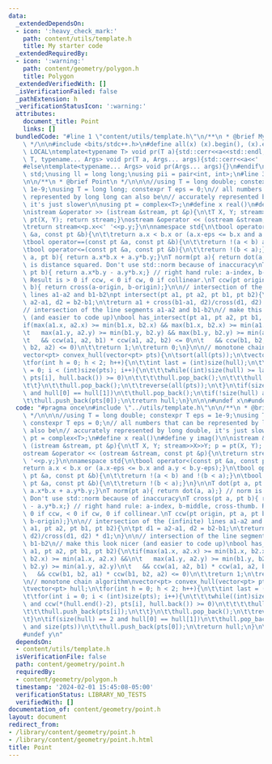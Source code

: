 ```yaml
---
data:
  _extendedDependsOn:
  - icon: ':heavy_check_mark:'
    path: content/utils/template.h
    title: My starter code
  _extendedRequiredBy:
  - icon: ':warning:'
    path: content/geometry/polygon.h
    title: Polygon
  _extendedVerifiedWith: []
  _isVerificationFailed: false
  _pathExtension: h
  _verificationStatusIcon: ':warning:'
  attributes:
    document_title: Point
    links: []
  bundledCode: "#line 1 \"content/utils/template.h\"\n/**\n * @brief My starter code\n\
    \ */\n\n#include <bits/stdc++.h>\n#define all(x) (x).begin(), (x).end()\n\n#ifdef\
    \ LOCAL\ntemplate<typename T> void pr(T a){std::cerr<<a<<std::endl;}\ntemplate<typename\
    \ T, typename... Args> void pr(T a, Args... args){std::cerr<<a<<' ',pr(args...);}\n\
    #else\ntemplate<typename... Args> void pr(Args... args){}\n#endif\n\nusing namespace\
    \ std;\nusing ll = long long;\nusing pii = pair<int, int>;\n#line 3 \"content/geometry/point.h\"\
    \n\n/**\n * @brief Point\n */\n\n\n//using T = long double; constexpr T eps =\
    \ 1e-9;\nusing T = long long; constexpr T eps = 0;\n// all numbers that can be\
    \ represented by long long can also be\n// accurately represented by long double,\
    \ it's just slower\n\nusing pt = complex<T>;\n#define x real()\n#define y imag()\n\
    \nistream &operator >> (istream &stream, pt &p){\n\tT X, Y; stream>>X>>Y; p =\
    \ pt(X, Y); return stream;}\nostream &operator << (ostream &stream, const pt &p){\n\
    \treturn stream<<p.x<<' '<<p.y;}\n\nnamespace std{\n\tbool operator<(const pt\
    \ &a, const pt &b){\n\t\treturn a.x < b.x or (a.x-eps <= b.x and a.y < b.y-eps);}\n\
    \tbool operator==(const pt &a, const pt &b){\n\t\treturn !(a < b) and !(b < a);}\n\
    \tbool operator<=(const pt &a, const pt &b){\n\t\treturn !(b < a);}\n}\n\nT dot(pt\
    \ a, pt b){ return a.x*b.x + a.y*b.y;}\nT norm(pt a){ return dot(a, a);} // norm\
    \ is distance squared. Don't use std::norm because of inaccuracy\nT cross(pt a,\
    \ pt b){ return a.x*b.y - a.y*b.x;} // right hand rule: a-index, b-middle, cross-thumb.\
    \ Result is > 0 if ccw, < 0 if cw, 0 if collinear.\nT ccw(pt origin, pt a, pt\
    \ b){ return cross(a-origin, b-origin);}\n\n// intersection of the (infinite)\
    \ lines a1-a2 and b1-b2\npt intersect(pt a1, pt a2, pt b1, pt b2){\n\tpt d1 =\
    \ a2-a1, d2 = b2-b1;\n\treturn a1 + cross(b1-a1, d2)/cross(d1, d2) * d1;\n}\n\n\
    // intersection of the line segments a1-a2 and b1-b2\n// make this look nicer\
    \ (and easier to code up)\nbool has_intersect(pt a1, pt a2, pt b1, pt b2){\n\t\
    if(max(a1.x, a2.x) >= min(b1.x, b2.x) && max(b1.x, b2.x) >= min(a1.x, a2.x) &&\n\
    \t   max(a1.y, a2.y) >= min(b1.y, b2.y) && max(b1.y, b2.y) >= min(a1.y, a2.y)\n\
    \t   && ccw(a1, a2, b1) * ccw(a1, a2, b2) <= 0\n\t   && ccw(b1, b2, a1) * ccw(b1,\
    \ b2, a2) <= 0)\n\t\treturn 1;\n\treturn 0;\n}\n\n// monotone chain algorithm\n\
    vector<pt> convex_hull(vector<pt> pts){\n\tsort(all(pts));\n\tvector<pt> hull;\n\
    \tfor(int h = 0; h < 2; h++){\n\t\tint last = (int)size(hull);\n\t\tfor(int i\
    \ = 0; i < (int)size(pts); i++){\n\t\t\twhile((int)size(hull) >= last+2 and ccw(*(hull.end()-2),\
    \ pts[i], hull.back()) >= 0)\n\t\t\t\thull.pop_back();\n\t\t\thull.push_back(pts[i]);\n\
    \t\t}\n\t\thull.pop_back();\n\t\treverse(all(pts));\n\t}\n\tif(size(hull) == 2\
    \ and hull[0] == hull[1])\n\t\thull.pop_back();\n\tif(!size(hull) and size(pts))\n\
    \t\thull.push_back(pts[0]);\n\treturn hull;\n}\n\n\n#undef x\n#undef y\n"
  code: "#pragma once\n#include \"../utils/template.h\"\n\n/**\n * @brief Point\n\
    \ */\n\n\n//using T = long double; constexpr T eps = 1e-9;\nusing T = long long;\
    \ constexpr T eps = 0;\n// all numbers that can be represented by long long can\
    \ also be\n// accurately represented by long double, it's just slower\n\nusing\
    \ pt = complex<T>;\n#define x real()\n#define y imag()\n\nistream &operator >>\
    \ (istream &stream, pt &p){\n\tT X, Y; stream>>X>>Y; p = pt(X, Y); return stream;}\n\
    ostream &operator << (ostream &stream, const pt &p){\n\treturn stream<<p.x<<'\
    \ '<<p.y;}\n\nnamespace std{\n\tbool operator<(const pt &a, const pt &b){\n\t\t\
    return a.x < b.x or (a.x-eps <= b.x and a.y < b.y-eps);}\n\tbool operator==(const\
    \ pt &a, const pt &b){\n\t\treturn !(a < b) and !(b < a);}\n\tbool operator<=(const\
    \ pt &a, const pt &b){\n\t\treturn !(b < a);}\n}\n\nT dot(pt a, pt b){ return\
    \ a.x*b.x + a.y*b.y;}\nT norm(pt a){ return dot(a, a);} // norm is distance squared.\
    \ Don't use std::norm because of inaccuracy\nT cross(pt a, pt b){ return a.x*b.y\
    \ - a.y*b.x;} // right hand rule: a-index, b-middle, cross-thumb. Result is >\
    \ 0 if ccw, < 0 if cw, 0 if collinear.\nT ccw(pt origin, pt a, pt b){ return cross(a-origin,\
    \ b-origin);}\n\n// intersection of the (infinite) lines a1-a2 and b1-b2\npt intersect(pt\
    \ a1, pt a2, pt b1, pt b2){\n\tpt d1 = a2-a1, d2 = b2-b1;\n\treturn a1 + cross(b1-a1,\
    \ d2)/cross(d1, d2) * d1;\n}\n\n// intersection of the line segments a1-a2 and\
    \ b1-b2\n// make this look nicer (and easier to code up)\nbool has_intersect(pt\
    \ a1, pt a2, pt b1, pt b2){\n\tif(max(a1.x, a2.x) >= min(b1.x, b2.x) && max(b1.x,\
    \ b2.x) >= min(a1.x, a2.x) &&\n\t   max(a1.y, a2.y) >= min(b1.y, b2.y) && max(b1.y,\
    \ b2.y) >= min(a1.y, a2.y)\n\t   && ccw(a1, a2, b1) * ccw(a1, a2, b2) <= 0\n\t\
    \   && ccw(b1, b2, a1) * ccw(b1, b2, a2) <= 0)\n\t\treturn 1;\n\treturn 0;\n}\n\
    \n// monotone chain algorithm\nvector<pt> convex_hull(vector<pt> pts){\n\tsort(all(pts));\n\
    \tvector<pt> hull;\n\tfor(int h = 0; h < 2; h++){\n\t\tint last = (int)size(hull);\n\
    \t\tfor(int i = 0; i < (int)size(pts); i++){\n\t\t\twhile((int)size(hull) >= last+2\
    \ and ccw(*(hull.end()-2), pts[i], hull.back()) >= 0)\n\t\t\t\thull.pop_back();\n\
    \t\t\thull.push_back(pts[i]);\n\t\t}\n\t\thull.pop_back();\n\t\treverse(all(pts));\n\
    \t}\n\tif(size(hull) == 2 and hull[0] == hull[1])\n\t\thull.pop_back();\n\tif(!size(hull)\
    \ and size(pts))\n\t\thull.push_back(pts[0]);\n\treturn hull;\n}\n\n\n#undef x\n\
    #undef y\n"
  dependsOn:
  - content/utils/template.h
  isVerificationFile: false
  path: content/geometry/point.h
  requiredBy:
  - content/geometry/polygon.h
  timestamp: '2024-02-01 15:45:08-05:00'
  verificationStatus: LIBRARY_NO_TESTS
  verifiedWith: []
documentation_of: content/geometry/point.h
layout: document
redirect_from:
- /library/content/geometry/point.h
- /library/content/geometry/point.h.html
title: Point
---
```

